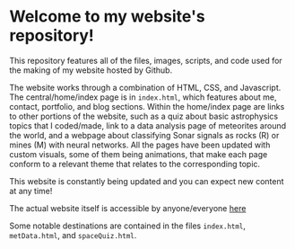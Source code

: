 # Welcome to my website's repository!

This repository features all of the files, images, scripts, and code used for the making of my website hosted by Github. 

The website works through a combination of HTML, CSS, and Javascript. The central/home/index page is in `index.html`, which features about me, contact, portfolio, and blog sections. 
Within the home/index page are links to other portions of the website, such as a quiz about basic astrophysics topics that I coded/made, link to a data analysis page of meteorites around the world, and a webpage about classifying Sonar signals as rocks (R) or mines (M) with neural networks. 
All the pages have been updated with custom visuals, some of them being animations, that make each page conform to a relevant theme that relates to the corresponding topic.

This website is constantly being updated and you can expect new content at any time!

The actual website itself is accessible by anyone/everyone [here](https://tngqpid.github.io)

Some notable destinations are contained in the files `index.html`, `metData.html`, and `spaceQuiz.html`.
